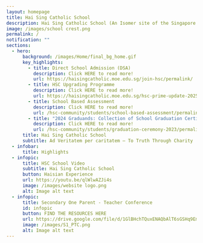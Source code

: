 ```yaml
---
layout: homepage
title: Hai Sing Catholic School
description: Hai Sing Catholic School (An Isomer site of the Singapore Government)
image: /images/school crest.png
permalink: /
notification: ""
sections:
  - hero:
      background: /images/Home/final_bg_home.gif
      key_highlights:
        - title: Direct School Admission (DSA)
          description: Click HERE to read more!
          url: https://haisingcatholic.moe.edu.sg/join-hsc/permalink/
        - title: HSC Upgrading Programme
          description: Click HERE to read more!
          url: https://haisingcatholic.moe.edu.sg/hsc-prime-update-2025/
        - title: School Based Assessment
          description: Click HERE to read more!
          url: /hsc-community/students/school-based-assessment/permalink/
        - title: "2024 Graduands: Collection of School Graduation Certificate"
          description: Click HERE to read more!
          url: /hsc-community/students/graduation-ceremony-2023/permalink/
      title: Hai Sing Catholic School
      subtitle: Ad Veritatem per caritatem – To Truth Through Charity
  - infobar:
      title: Highlights
  - infopic:
      title: HSC School Video
      subtitle: Hai Sing Catholic School
      button: Haisian Experience
      url: https://youtu.be/qlWlwAZJi4s
      image: /images/website logo.png
      alt: Image alt text
  - infopic:
      title: Secondary One Parent - Teacher Conference
      id: infopic
      button: FIND THE RESOURCES HERE
      url: https://drive.google.com/file/d/1GlBHchTQuxENAQbAlT6sGSHq9EmyJqpz/view?usp=sharing
      image: /images/S1_PTC.png
      alt: Image alt text
---
```

